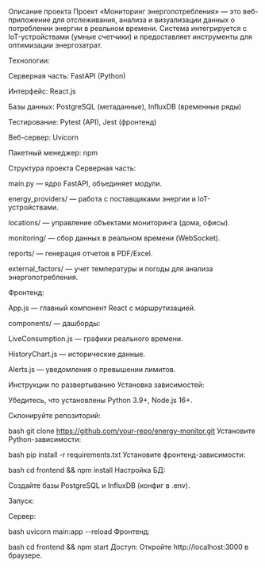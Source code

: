Описание проекта
Проект «Мониторинг энергопотребления» — это веб-приложение для отслеживания, анализа и визуализации данных о потреблении энергии в реальном времени. Система интегрируется с IoT-устройствами (умные счетчики) и предоставляет инструменты для оптимизации энергозатрат.

Технологии:

Серверная часть: FastAPI (Python)

Интерфейс: React.js

Базы данных: PostgreSQL (метаданные), InfluxDB (временные ряды)

Тестирование: Pytest (API), Jest (фронтенд)

Веб-сервер: Uvicorn

Пакетный менеджер: npm

Структура проекта
Серверная часть:

main.py — ядро FastAPI, объединяет модули.

energy_providers/ — работа с поставщиками энергии и IoT-устройствами.

locations/ — управление объектами мониторинга (дома, офисы).

monitoring/ — сбор данных в реальном времени (WebSocket).

reports/ — генерация отчетов в PDF/Excel.

external_factors/ — учет температуры и погоды для анализа энергопотребления.

Фронтенд:

App.js — главный компонент React с маршрутизацией.

components/ — дашборды:

LiveConsumption.js — графики реального времени.

HistoryChart.js — исторические данные.

Alerts.js — уведомления о превышении лимитов.

Инструкции по развертыванию
Установка зависимостей:

Убедитесь, что установлены Python 3.9+, Node.js 16+.

Склонируйте репозиторий:

bash
git clone https://github.com/your-repo/energy-monitor.git
Установите Python-зависимости:

bash
pip install -r requirements.txt
Установите фронтенд-зависимости:

bash
cd frontend && npm install
Настройка БД:

Создайте базы PostgreSQL и InfluxDB (конфиг в .env).

Запуск:

Сервер:

bash
uvicorn main:app --reload
Фронтенд:

bash
cd frontend && npm start
Доступ:
Откройте http://localhost:3000 в браузере.

